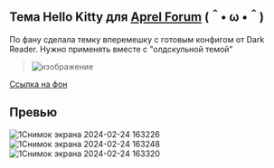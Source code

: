 ## Тема Hello Kitty для [Aprel Forum](https://forum.aprelteam.su/) (＾• ω •＾)
По фану сделала темку вперемешку с готовым конфигом от Dark Reader. Нужно применять вместе с "олдскульной темой"
> ![изображение](https://github.com/montemero/hellokitty_theme/assets/136360579/13e81d0b-e4d4-427d-a55a-fd82d10e0e3e)

[Ссылка на фон](https://i.imgur.com/8Uwl365.png)
## Превью
![1Снимок экрана 2024-02-24 163226](https://github.com/montemero/hellokitty_theme/assets/136360579/d85a34f6-c67d-4bc2-bc66-69c58748c15e)
![1Снимок экрана 2024-02-24 163248](https://github.com/montemero/hellokitty_theme/assets/136360579/a86685a2-05a7-4f5b-aa02-13edc8d253b7)
![1Снимок экрана 2024-02-24 163320](https://github.com/montemero/hellokitty_theme/assets/136360579/e38ceb54-0c9d-4f28-b19d-fe39b26366f1)

